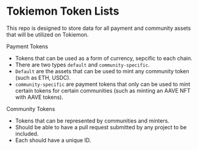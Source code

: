 # Tokiemon Token Lists

This repo is designed to store data for all payment and community assets that will be utilized on Tokiemon.

Payment Tokens

- Tokens that can be used as a form of currency, sepcific to each chain.
- There are two types `default` and `community-specific`.
- `Default` are the assets that can be used to mint any community token (such as ETH, USDC).
- `community-specific` are payment tokens that only can be used to mint certain tokens for certain communities (such as minting an AAVE NFT with AAVE tokens).

Community Tokens

- Tokens that can be represented by communities and minters.
- Should be able to have a pull request submitted by any project to be included.
- Each should have a unique ID.
